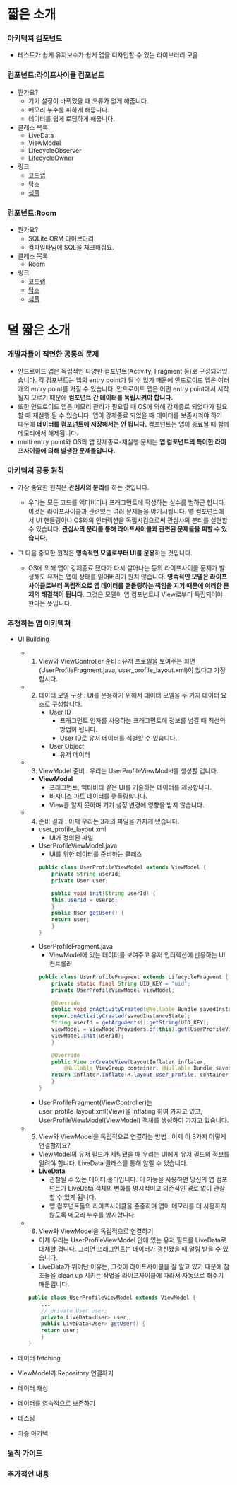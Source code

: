 # 짧은 소개
### 아키텍쳐 컴포넌트
- 테스트가 쉽게 유지보수가 쉽게 앱을 디자인할 수 있는 라이브러리 모음

### 컴포넌트:라이프사이클 컴포넌트
- 뭔가요?
	- 기기 설정이 바뀌었을 때 오류가 없게 해줍니다.
	- 메모리 누수를 피하게 해줍니다.
	- 데이터를 쉽게 로딩하게 해줍니다.
- 클래스 목록
	- LiveData
	- ViewModel
	- LifecycleObserver
	- LifecycleOwner
- 링크
	- [코드랩](https://codelabs.developers.google.com/codelabs/android-lifecycles/#0)
	- [닥스](https://developer.android.com/topic/libraries/architecture/lifecycle.html)
	- [샘플](https://github.com/googlesamples/android-architecture-components)
	
### 컴포넌트:Room
- 뭔가요?
	- SQLite ORM 라이브러리
	- 컴파일타임에 SQL을 체크해줘요.
- 클래스 목록
	- Room
- 링크
	- [코드랩](https://codelabs.developers.google.com/codelabs/android-persistence/#0)
	- [닥스](https://developer.android.com/topic/libraries/architecture/room.html)
	- [샘플](https://github.com/googlesamples/android-architecture-components)
	
# 덜 짧은 소개
### 개발자들이 직면한 공통의 문제
- 안드로이드 앱은 독립적인 다양한 컴포넌트(Activity, Fragment 등)로 구성되어있습니다. 각 컴포넌트는 앱의 entry point가 될 수 있기 때문에 안드로이드 앱은 여러 개의 entry point를 가질 수 있습니다. 안드로이드 앱은 어떤 entry point에서 시작될지 모르기 때문에 **컴포넌트 간 데이터를 독립시켜야 합니다.**
- 또한 안드로이드 앱은 메모리 관리가 필요할 때 OS에 의해 강제종료 되었다가 필요할 때 재실행 될 수 있습니다. 앱이 강제종료 되었을 때 데이터를 보존시켜야 하기 때문에 **데이터를 컴포넌트에 저장해서는 안 됩니다.** 컴포넌트는 앱이 종료될 때 함께 메모리에서 해제됩니다.
- multi entry point와 OS의 앱 강제종료-재실행 문제는 **앱 컴포넌트의 특이한 라이프사이클에 의해 발생한 문제들입니다.**

### 아키텍쳐 공통 원칙
- 가장 중요한 원칙은 **관심사의 분리**를 하는 것입니다. 
	- 우리는 모든 코드를 액티비티나 프래그먼트에 작성하는 실수를 범하곤 합니다. 이것은 라이프사이클과 관련있는 여러 문제들을 야기시킵니다. 앱 컴포넌트에서 UI 핸들링이나 OS와의 인터렉션을 독립시킴으로써 관심사의 분리를 실현할 수 있습니다. **관심사의 분리를 통해 라이프사이클과 관련된 문제들을 피할 수 있습니다.**

- 그 다음 중요한 원칙은 **영속적인 모델로부터 UI를 운용**하는 것입니다. 
	- OS에 의해 앱이 강제종료 됐다가 다시 살아나는 등의 라이프사이클 문제가 발생해도 유저는 앱이 상태를 잃어버리기 원치 않습니다. **영속적인 모델은 라이프사이클로부터 독립적으로 앱 데이터를 핸들링하는 책임을 지기 때문에 이러한 문제의 해결책이 됩니다.** 그것은 모델이 앱 컴포넌트나 View로부터 독립되어야 한다는 뜻입니다. 
	
### 추천하는 앱 아키텍쳐
- UI Building
	- 1) View와 ViewController 준비 : 유저 프로필을 보여주는 화면(UserProfileFragment.java, user_profile_layout.xml)이 있다고 가정합시다.

	- 2) 데이터 모델 구상 : UI를 운용하기 위해서 데이터 모델을 두 가지 데이터 요소로 구성합니다.
		 - User ID
		 	- 프래그먼트 인자를 사용하는 프래그먼트에 정보를 넘길 때 최선의 방법이 됩니다.
			- User ID로 유저 데이터를 식별할 수 있습니다.
		 - User Object
		 	- 유저 데이터
	
	- 3) ViewModel 준비 : 우리는 UserProfileViewModel를 생성할 겁니다.
		- **ViewModel**
			- 프래그먼트, 액티비티 같은 UI를 기술하는 데이터를 제공합니다.
			- 비지니스 파트 데이터를 핸들링합니다.
			- View를 알지 못하며 기기 설정 변경에 영향을 받지 않습니다.
	
	- 4) 준비 결과 : 이제 우리는 3개의 파일을 가지게 됐습니다.
		- user_profile_layout.xml
			- UI가 정의된 파일
		- UserProfileViewModel.java
			- UI를 위한 데이터를 준비하는 클래스
			```java
			public class UserProfileViewModel extends ViewModel {
			    private String userId;
			    private User user;

			    public void init(String userId) {
				this.userId = userId;
			    }
			    public User getUser() {
				return user;
			    }
			}
			```
		- UserProfileFragment.java
			- ViewModel에 있는 데이터를 보여주고 유저 인터렉션에 반응하는 UI 컨트롤러
			```java
			public class UserProfileFragment extends LifecycleFragment {
			    private static final String UID_KEY = "uid";
			    private UserProfileViewModel viewModel;

			    @Override
			    public void onActivityCreated(@Nullable Bundle savedInstanceState) {
				super.onActivityCreated(savedInstanceState);
				String userId = getArguments().getString(UID_KEY);
				viewModel = ViewModelProviders.of(this).get(UserProfileViewModel.class);
				viewModel.init(userId);
			    }

			    @Override
			    public View onCreateView(LayoutInflater inflater,
					@Nullable ViewGroup container, @Nullable Bundle savedInstanceState) {
				return inflater.inflate(R.layout.user_profile, container, false);
			    }
			}
			```
		- UserProfileFragment(ViewController)는 user_profile_layout.xml(View)을 inflating 하여 가지고 있고, UserProfileViewModel(ViewModel) 객체를 생성하여 가지고 있습니다.
		
	- 5) View와 ViewModel을 독립적으로 연결하는 방법 : 이제 이 3가지 어떻게 연결할까요?
		- ViewModel의 유저 필드가 세팅됐을 때 우리는 UI에게 유저 필드의 정보를 알려야 합니다. LiveData 클래스를 통해 알릴 수 있습니다.
		- **LiveData**
			- 관찰될 수 있는 데이터 홀더입니다. 이 기능을 사용하면 당신의 앱 컴포넌트가 LiveData 객체의 변화를 명시적이고 의존적인 경로 없이 관찰 할 수 있게 됩니다.
			- 앱 컴포넌트들의 라이프사이클을 존중하며 앱이 메모리를 더 사용하지 않도록 메모리 누수를 방지합니다.
	
	- 6) View와 ViewModel을 독립적으로 연결하기
		- 이제 우리는 UserProfileViewModel 안에 있는 유저 필드를 LiveData<User>로 대체할 겁니다. 그러면 프래그먼트는 데이터가 갱신됐을 때 알림 받을 수 있습니다.
		- LiveData가 뛰어난 이유는, 그것이 라이프사이클을 잘 알고 있기 때문에 참조들을 clean up 시키는 작업을 라이프사이클에 따라서 자동으로 해주기 때문입니다.
		```java
		public class UserProfileViewModel extends ViewModel {
		    ...
		    // private User user;
		    private LiveData<User> user;
		    public LiveData<User> getUser() {
			return user;
		    }
		}
		```
	
		
		
	
- 데이터 fetching
- ViewModel과 Repository 연결하기
- 데이터 캐싱
- 데이터를 영속적으로 보존하기
- 테스팅
- 최종 아키텍

### 원칙 가이드

### 추가적인 내용

